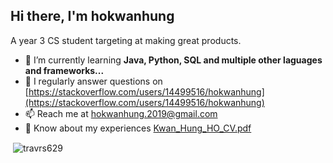 <h2>Hi there, I'm hokwanhung</h1>

A year 3 CS student targeting at making great products.
- 🌱 I’m currently learning **Java, Python, SQL and multiple other laguages and frameworks...**
- 📝 I regularly answer questions on [https://stackoverflow.com/users/14499516/hokwanhung](https://stackoverflow.com/users/14499516/hokwanhung)
- 📫 Reach me at hokwanhung.2019@gmail.com
- 📄 Know about my experiences [Kwan_Hung_HO_CV.pdf](https://github.com/travrs629/travrs629/raw/main/Kwan_Hung_HO_CV.pdf)
  
<p>&nbsp;<img align="center" src="https://github-readme-stats.vercel.app/api?username=travrs629&count_private=true&show_icons=true&cache_seconds=1800&locale=en" alt="travrs629" /></p>
